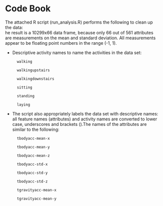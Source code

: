 # Code Book

The attached R script (run_analysis.R) performs the following to clean up the data:  
he result is a 10299x66 data frame, because only 66 out of 561 attributes are measurements on the mean and standard deviation. All measurements appear to be floating point numbers in the range (-1, 1).  

* Descriptive activity names to name the activities in the data set:  

        walking  
        
        walkingupstairs  
        
        walkingdownstairs  
        
        sitting  
        
        standing  
        
        laying  

* The script also appropriately labels the data set with descriptive names: all feature names (attributes) and activity names are converted to lower case, underscores and brackets ().The names of the attributes are similar to the following:  

        tbodyacc-mean-x   
        
        tbodyacc-mean-y   
        
        tbodyacc-mean-z   
        
        tbodyacc-std-x  
        
        tbodyacc-std-y  
        
        tbodyacc-std-z  
        
        tgravityacc-mean-x  
        
        tgravityacc-mean-y  
